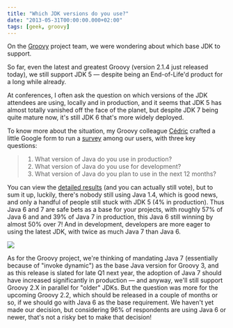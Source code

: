 ```yaml
---
title: "Which JDK versions do you use?"
date: "2013-05-31T00:00:00.000+02:00"
tags: [geek, groovy]
---
```


On the [Groovy](http://groovy.codehaus.org) project team, we were wondering about which base JDK to support.  

So far, even the latest and greatest Groovy (version 2.1.4 just released today), we still support JDK 5 — despite being an End-of-Life'd product for a long while already.  

At conferences, I often ask the question on which versions of the JDK attendees are using, locally and in production, and it seems that JDK 5 has almost totally vanished off the face of the planet, but despite JDK 7 being quite mature now, it's still JDK 6 that's more widely deployed.  

To know more about the situation, my Groovy colleague [Cédric](http://www.jroller.com/melix/) crafted a little Google form to run a [survey](https://docs.google.com/forms/d/1KYMG09CFBwn4m4xN2VfGuhWw2VPs39S87IRbIfPwRWw/viewform?pli=1&edit_requested=true) among our users, with three key questions:

> 1.  What version of Java do you use in production?
> 2.  What version of Java do you use for development?
> 3.  What version of Java do you plan to use in the next 12 months?

You can view the [detailed results](https://docs.google.com/forms/d/1KYMG09CFBwn4m4xN2VfGuhWw2VPs39S87IRbIfPwRWw/viewanalytics) (and you can actually still vote), but to sum it up, luckily, there's nobody still using Java 1.4, which is good news, and only a handful of people still stuck with JDK 5 (4% in production). Thus Java 6 and 7 are safe bets as a base for your projects, with roughly 57% of Java 6 and and 39% of Java 7 in production, this Java 6 still winning by almost 50% over 7! And in development, developers are more eager to using the latest JDK, with twice as much Java 7 than Java 6.  

[![](/img/misc/jdk-versions-adoption.png)](https://docs.google.com/forms/d/1KYMG09CFBwn4m4xN2VfGuhWw2VPs39S87IRbIfPwRWw/viewanalytics) 

As for the Groovy project, we're thinking of mandating Java 7 (essentially because of "invoke dynamic") as the base Java version for Groovy 3, and as this release is slated for late Q1 next year, the adoption of Java 7 should have increased significantly in production — and anyway, we'll still support Groovy 2.X in parallel for "older" JDKs. But the question was more for the upcoming Groovy 2.2, which should be released in a couple of months or so, if we should go with Java 6 as the base requirement. We haven't yet made our decision, but considering 96% of respondents are using Java 6 or newer, that's not a risky bet to make that decision!